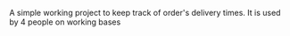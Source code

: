 A simple working project to keep track of order's delivery times.
It is used by 4 people on working bases   